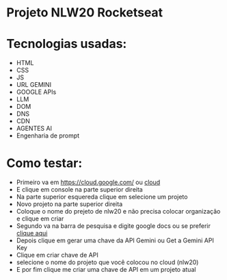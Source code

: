 # Projeto NLW20 Rocketseat


# Tecnologias usadas:
- HTML
- CSS
- JS
- URL GEMINI
- GOOGLE APIs
- LLM
- DOM
- DNS
- CDN
- AGENTES AI
- Engenharia de prompt

# Como testar:
- Primeiro va em https://cloud.google.com/ ou [cloud](https://cloud.google.com/) 
- E clique em console na parte superior direita
- Na parte superior esquereda clique em selecione um projeto
- Novo projeto na parte superior direita
- Coloque o nome do prejeto de nlw20 e não precisa colocar organização e clique em criar
- Segundo va na barra de pesquisa e digite google docs ou se preferir [clique aqui](https://ai.google.dev/gemini-api/docs?hl=pt-br)
- Depois clique em gerar uma chave da API Gemini ou Get a Gemini API Key
- Clique em criar chave de API
- selecione  o nome do projeto que você colocou no cloud (nlw20)
- E por fim clique me criar uma chave de API em um projeto atual

